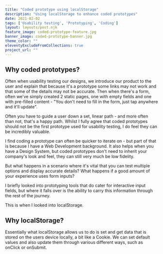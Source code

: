 ```yaml
---
title: "Coded prototype using localStorage"
description: "Using localStorage to enhance coded prototypes"
date: 2021-02-02
tags: ['Usability testing', 'Prototyping', 'Coding']
layout: layouts/post.njk
feature_image: coded-prototype-feature.jpg
banner_image: coded-prototype-banner.jpg
theme_color: ""
eleventyExcludeFromCollections: true
project_url: ""
---
```

## Why coded prototypes?

Often when usability testing our designs, we introduce our product to the user and explain that because it's a prototype some links may not work and that some of the details may not be accurate. Then when there's a form, often we've simply created 2 static pages, one with empty fields and one with pre-filled content - "You don't need to fill in the form, just tap anywhere and it'll update".

Often you have to guide a user down a set, linear path - and more often than not, that's a happy path. Whilst I fully agree that coded prototypes should not be the first prototype used for usability testing, I do feel they can be incredibly valuable.

I find coding a prototype can often be quicker to iterate on - but part of that is because I have a Web Development background. It also helps when you have a Design System, but coded prototypes don't need to inherit your company's look and feel, they can still very much be low fidelity.

But what happens in a scenario where it's vital that you can test multiple options and display accurate details? What happens if a good amount of your experience uses form inputs?

I briefly looked into prototyping tools that do cater for interactive input fields, but where it falls over is the ability to carry this information through the rest of the journey.

This is when I looked into localStorage.

## Why localStorage?

Essentially what localStorage allows us to do is set and get data that is stored on the users device locally, a bit like a Cookie. We can set default values and also update them through various different ways, such as onClick or onSubmit.
